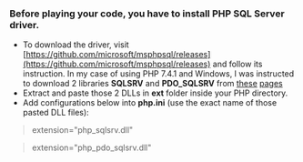 ### Before playing your code, you have to install PHP SQL Server driver.

* To download the driver, visit [https://github.com/microsoft/msphpsql/releases](https://github.com/microsoft/msphpsql/releases) and follow its instruction. In my case of using PHP 7.4.1 and Windows, I was instructed to download 2 libraries __SQLSRV__ and __PDO_SQLSRV__ from [these](https://pecl.php.net/package/sqlsrv) [pages](https://pecl.php.net/package/pdo_sqlsrv)
* Extract and paste those 2 DLLs in __ext__ folder inside your PHP directory.
* Add configurations below into __php.ini__ (use the exact name of those pasted DLL files):

>extension="php_sqlsrv.dll"

>extension="php_pdo_sqlsrv.dll"